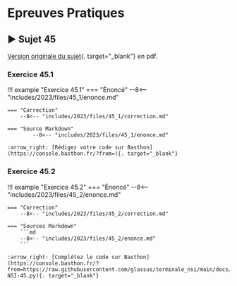 <script type="text/javascript" src="http://cdn.mathjax.org/mathjax/latest/MathJax.js?config=default"></script>

# **Epreuves Pratiques**
## ▶ Sujet 45

[Version originale du sujet](23-NSI-45.pdf){. target="_blank"} en pdf.
<!-- [Corrigé](corrige.md) -->


### Exercice 45.1
!!! example "Exercice 45.1"
    === "Énoncé" 
        --8<-- "includes/2023/files/45_1/enonce.md"

    === "Correction"
        --8<-- "includes/2023/files/45_1/correction.md"

    === "Source Markdown"
            --8<-- "includes/2023/files/45_1/enonce.md"
    
    :arrow_right: [Rédigez votre code sur Basthon](https://console.basthon.fr/?from=){. target="_blank"}


### Exercice 45.2
!!! example "Exercice 45.2"
    === "Énoncé" 
        --8<-- "includes/2023/files/45_2/enonce.md"

    === "Correction"
        --8<-- "includes/2023/files/45_2/correction.md"

    === "Sources Markdown"
        ```md
        --8<-- "includes/2023/files/45_2/enonce.md"
        ```             
          
    :arrow_right: [Complétez le code sur Basthon](https://console.basthon.fr/?from=https://raw.githubusercontent.com/glassus/terminale_nsi/main/docs/T6_6_Epreuve_pratique/data2023/scripts/23-NSI-45.py){. target="_blank"}
    